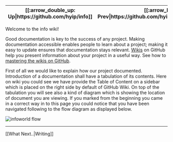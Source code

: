 <table>
  <thead>
    <tr>
      <th>[[:arrow_double_up: Up|https://github.com/hyip/info]]</th>
      <th>[[:arrow_backward: Prev|https://github.com/hyipworld/hyipworld.github.io]]</th>
      <th>:rewind: Home</th>
      <th>[[:repeat: Refresh|https://github.com/hyipworld/hyipworld.github.io/wiki/Home]]</th>
      <th>[[Next :arrow_forward:|https://github.com/hyipworld/hyipworld.github.io/wiki/Jekyll]]</th>
      <th>[[Last :fast_forward:|https://github.com/hyipworld/hyipworld.github.io/wiki/Reserved5]]</th>
      <th>[[Down :arrow_double_down:|https://github.com/hyip/info/wiki]]</th>
    </tr>
  </thead>
</table>


Welcome to the info wiki!

Good documentation is key to the success of any project. Making documentation accessible enables people to learn about a project; making it easy to update ensures that documentation stays relevant. [Wikis](http://en.wikipedia.org/wiki/Wiki) on GitHub help you present information about your project in a useful way. See how to [mastering the wikis on GitHub](https://guides.github.com/features/wikis/).

First of all we would like to explain how our project documented. Introduction of a documentation shall have a tabulation of its contents. Here on wiki you could see we have provide the Table of Content on a sidebar which is placed on the right side by default of GitHub Wiki. On top of the tabulation you will see also a kind of diagram which is showing the location of document you are viewing. If you marked from the beginning you came in a correct way in to this page you could notice that you have been navigated following to the flow diagram as displayed below.

![infoworld flow](https://hyipworld.github.io/images/github/doc/infoworld.png)


***

[[What Next..|Writing]]